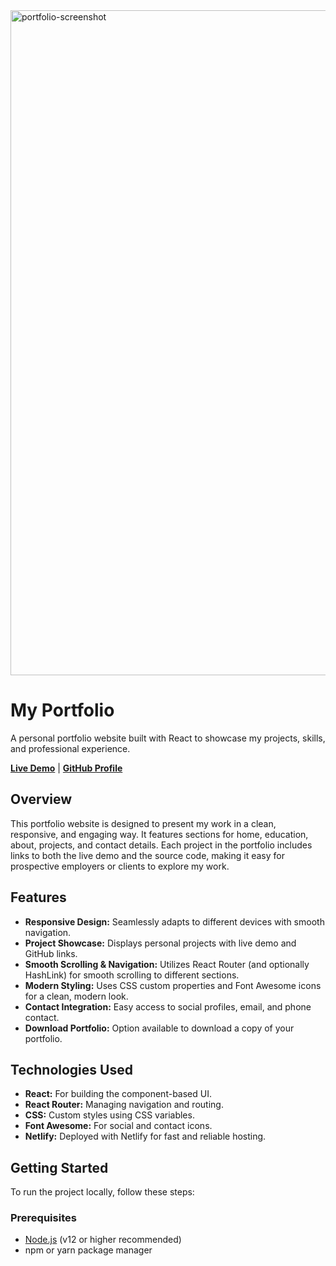 <img width="1064" alt="portfolio-screenshot" src="https://github.com/user-attachments/assets/6398ab03-e326-4f0a-8721-8c326fe81f5d" />

# My Portfolio

A personal portfolio website built with React to showcase my projects, skills, and professional experience.

[**Live Demo**](https://yasin-cakal.netlify.app/) | [**GitHub Profile**](https://github.com/yasin1122)

## Overview

This portfolio website is designed to present my work in a clean, responsive, and engaging way. It features sections for home, education, about, projects, and contact details. Each project in the portfolio includes links to both the live demo and the source code, making it easy for prospective employers or clients to explore my work.

## Features

- **Responsive Design:** Seamlessly adapts to different devices with smooth navigation.
- **Project Showcase:** Displays personal projects with live demo and GitHub links.
- **Smooth Scrolling & Navigation:** Utilizes React Router (and optionally HashLink) for smooth scrolling to different sections.
- **Modern Styling:** Uses CSS custom properties and Font Awesome icons for a clean, modern look.
- **Contact Integration:** Easy access to social profiles, email, and phone contact.
- **Download Portfolio:** Option available to download a copy of your portfolio.

## Technologies Used

- **React:** For building the component-based UI.
- **React Router:** Managing navigation and routing.
- **CSS:** Custom styles using CSS variables.
- **Font Awesome:** For social and contact icons.
- **Netlify:** Deployed with Netlify for fast and reliable hosting.

## Getting Started

To run the project locally, follow these steps:

### Prerequisites

- [Node.js](https://nodejs.org/) (v12 or higher recommended)
- npm or yarn package manager

